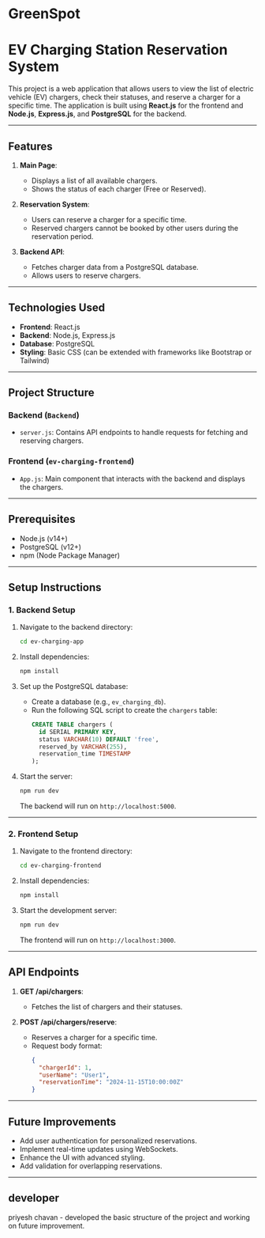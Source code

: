 # GreenSpot
# EV Charging Station Reservation System

This project is a web application that allows users to view the list of electric vehicle (EV) chargers, check their statuses, and reserve a charger for a specific time. The application is built using **React.js** for the frontend and **Node.js**, **Express.js**, and **PostgreSQL** for the backend.

---

## Features

1. **Main Page**:
   - Displays a list of all available chargers.
   - Shows the status of each charger (Free or Reserved).

2. **Reservation System**:
   - Users can reserve a charger for a specific time.
   - Reserved chargers cannot be booked by other users during the reservation period.

3. **Backend API**:
   - Fetches charger data from a PostgreSQL database.
   - Allows users to reserve chargers.

---

## Technologies Used

- **Frontend**: React.js
- **Backend**: Node.js, Express.js
- **Database**: PostgreSQL
- **Styling**: Basic CSS (can be extended with frameworks like Bootstrap or Tailwind)

---

## Project Structure

### Backend (`Backend`)
- `server.js`: Contains API endpoints to handle requests for fetching and reserving chargers.

### Frontend (`ev-charging-frontend`)
- `App.js`: Main component that interacts with the backend and displays the chargers.

---

## Prerequisites

- Node.js (v14+)
- PostgreSQL (v12+)
- npm (Node Package Manager)

---

## Setup Instructions

### 1. Backend Setup

1. Navigate to the backend directory:
   ```bash
   cd ev-charging-app
   ```

2. Install dependencies:
   ```bash
   npm install
   ```

3. Set up the PostgreSQL database:
   - Create a database (e.g., `ev_charging_db`).
   - Run the following SQL script to create the `chargers` table:
     ```sql
     CREATE TABLE chargers (
       id SERIAL PRIMARY KEY,
       status VARCHAR(10) DEFAULT 'free',
       reserved_by VARCHAR(255),
       reservation_time TIMESTAMP
     );
     ```

4. Start the server:
   ```bash
   npm run dev
   ```

   The backend will run on `http://localhost:5000`.

---

### 2. Frontend Setup

1. Navigate to the frontend directory:
   ```bash
   cd ev-charging-frontend
   ```

2. Install dependencies:
   ```bash
   npm install
   ```

3. Start the development server:
   ```bash
   npm run dev
   ```

   The frontend will run on `http://localhost:3000`.

---

## API Endpoints

1. **GET /api/chargers**:
   - Fetches the list of chargers and their statuses.

2. **POST /api/chargers/reserve**:
   - Reserves a charger for a specific time.
   - Request body format:
     ```json
     {
       "chargerId": 1,
       "userName": "User1",
       "reservationTime": "2024-11-15T10:00:00Z"
     }
     ```

---

## Future Improvements

- Add user authentication for personalized reservations.
- Implement real-time updates using WebSockets.
- Enhance the UI with advanced styling.
- Add validation for overlapping reservations.

---

## developer

priyesh chavan - developed the basic structure of the project and working on future improvement.
